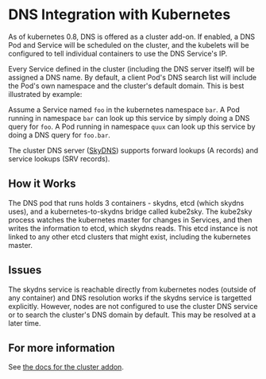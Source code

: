 # DNS Integration with Kubernetes

As of kubernetes 0.8, DNS is offered as a cluster add-on.  If enabled, a DNS
Pod and Service will be scheduled on the cluster, and the kubelets will be
configured to tell individual containers to use the DNS Service's IP.

Every Service defined in the cluster (including the DNS server itself) will be
assigned a DNS name.  By default, a client Pod's DNS search list will
include the Pod's own namespace and the cluster's default domain.  This is best
illustrated by example:

Assume a Service named `foo` in the kubernetes namespace `bar`.  A Pod running
in namespace `bar` can look up this service by simply doing a DNS query for
`foo`.  A Pod running in namespace `quux` can look up this service by doing a
DNS query for `foo.bar`.

The cluster DNS server ([SkyDNS](https://github.com/skynetservices/skydns))
supports forward lookups (A records) and service lookups (SRV records).

## How it Works

The DNS pod that runs holds 3 containers - skydns, etcd (which skydns uses),
and a kubernetes-to-skydns bridge called kube2sky.  The kube2sky process
watches the kubernetes master for changes in Services, and then writes the
information to etcd, which skydns reads.  This etcd instance is not linked to
any other etcd clusters that might exist, including the kubernetes master.

## Issues

The skydns service is reachable directly from kubernetes nodes (outside
of any container) and DNS resolution works if the skydns service is targetted
explicitly. However, nodes are not configured to use the cluster DNS service or
to search the cluster's DNS domain by default.  This may be resolved at a later
time.

## For more information

See [the docs for the cluster addon](cluster/addons/dns/README.md).

